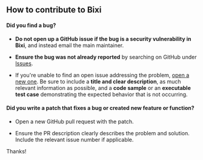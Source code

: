 ## How to contribute to Bixi

#### **Did you find a bug?**

* **Do not open up a GitHub issue if the bug is a security vulnerability
  in Bixi**, and instead email the main maintainer.

* **Ensure the bug was not already reported** by searching on GitHub under [Issues](https://github.com/codemeow/bixi/issues).

* If you're unable to find an open issue addressing the problem, [open a new one](https://github.com/codemeow/bixi/issues/new). Be sure to include a **title and clear description**, as much relevant information as possible, and a **code sample** or an **executable test case** demonstrating the expected behavior that is not occurring.

#### **Did you write a patch that fixes a bug or created new feature or function?**

* Open a new GitHub pull request with the patch.

* Ensure the PR description clearly describes the problem and solution. Include the relevant issue number if applicable.

Thanks!